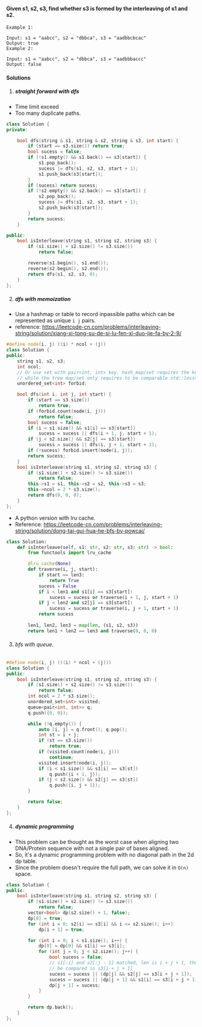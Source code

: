 #### Given s1, s2, s3, find whether s3 is formed by the interleaving of s1 and s2.

```
Example 1:

Input: s1 = "aabcc", s2 = "dbbca", s3 = "aadbbcbcac"
Output: true
Example 2:

Input: s1 = "aabcc", s2 = "dbbca", s3 = "aadbbbaccc"
Output: false
```

#### Solutions

1. ##### straight forward with dfs

- Time limit exceed
- Too many duplicate paths.


```c++
class Solution {
private:

    bool dfs(string & s1, string & s2, string & s3, int start) {
        if (start == s3.size()) return true;
        bool sucess = false;
        if (!s1.empty() && s1.back() == s3[start]) {
            s1.pop_back();
            sucess |= dfs(s1, s2, s3, start + 1);
            s1.push_back(s3[start]);
        }
        if (sucess) return sucess;
        if (!s2.empty() && s2.back() == s3[start]) {
            s2.pop_back();
            sucess |= dfs(s1, s2, s3, start + 1);
            s2.push_back(s3[start]);
        }
        return sucess;
    }

public:
    bool isInterleave(string s1, string s2, string s3) {
        if (s1.size() + s2.size() != s3.size())
            return false;

        reverse(s1.begin(), s1.end());
        reverse(s2.begin(), s2.end());
        return dfs(s1, s2, s3, 0);
    }
};
```

2. ##### dfs with memoization

- Use a hashmap or table to record inpassible paths which can be represented as unique `i j` pairs.
- reference: https://leetcode-cn.com/problems/interleaving-string/solution/xiang-xi-tong-su-de-si-lu-fen-xi-duo-jie-fa-by-2-9/

```c++
#define node(i, j) ((i) * ncol + (j))
class Solution {
public:
    string s1, s2, s3;
    int ncol;
    // Or use set with pair<int, int> key. hash_map/set requires the key to be hashable within std
    // while the tree map/set only requires to be comparable std::less<T>
    unordered_set<int> forbid;

    bool dfs(int i, int j, int start) {
        if (start == s3.size())
            return true;
        if (forbid.count(node(i, j)))
            return false;
        bool sucess = false;
        if (i < s1.size() && s1[i] == s3[start])
            sucess = sucess || dfs(i + 1, j, start + 1);
        if (j < s2.size() && s2[j] == s3[start])
            sucess = sucess || dfs(i, j + 1, start + 1);
        if (!sucess) forbid.insert(node(i, j));
        return sucess;
    }
    bool isInterleave(string s1, string s2, string s3) {
        if (s1.size() + s2.size() != s3.size())
            return false;
        this->s1 = s1, this->s2 = s2, this->s3 = s3;
        this->ncol = 2 * s3.size();
        return dfs(0, 0, 0);
    }
};
```

- A python version with lru cache.
- Reference: https://leetcode-cn.com/problems/interleaving-string/solution/dong-tai-gui-hua-he-bfs-by-powcai/

```python
class Solution:
    def isInterleave(self, s1: str, s2: str, s3: str) -> bool:
        from functools import lru_cache

        @lru_cache(None)
        def traverse(i, j, start):
            if start == len3:
                return True
            sucess = False
            if i < len1 and s1[i] == s3[start]:
                sucess = sucess or traverse(i + 1, j, start + 1)
            if j < len2 and s2[j] == s3[start]:
                sucess = sucess or traverse(i, j + 1, start + 1)
            return sucess
        
        len1, len2, len3 = map(len, (s1, s2, s3))
        return len1 + len2 == len3 and traverse(0, 0, 0)
```

3. ###### bfs with queue.

```c++
#define node(i, j) (((i) * ncol + (j)))
class Solution {
public:
    bool isInterleave(string s1, string s2, string s3) {
        if (s1.size() + s2.size() != s3.size())
            return false;
        int ncol = 2 * s3.size();
        unordered_set<int> visited;
        queue<pair<int, int>> q;
        q.push({0, 0});

        while (!q.empty()) {
            auto [i, j] = q.front(); q.pop();
            int st = i + j;
            if (st == s3.size())
                return true;
            if (visited.count(node(i, j)))
                continue;
            visited.insert(node(i, j));
            if (i < s1.size() && s1[i] == s3[st])
                q.push({i + 1, j});
            if (j < s2.size() && s2[j] == s3[st])
                q.push({i, j + 1});
        }

        return false;
    }
};
```

4. ##### dynamic programming

- This problem can be thought as the worst case when aligning two DNA/Protein sequence with not a single pair of bases aligned.
- So, it's a dynamic programming problem with no diagonal path in the 2d dp table.
- Since the problem doesn't require the full path, we can solve it in `O(n)` space.

```c++
class Solution {
public:
    bool isInterleave(string s1, string s2, string s3) {
        if (s1.size() + s2.size() != s3.size())
            return false;
        vector<bool> dp(s2.size() + 1, false);
        dp[0] = true;
        for (int i = 0; s2[i] == s3[i] && i <= s2.size(); i++)
            dp[i + 1] = true;

        for (int i = 0; i < s1.size(); i++) {
            dp[0] = dp[0] && s1[i] == s3[i];
            for (int j = 0; j < s2.size(); j++) {
                bool sucess = false;
                // s1[:i] and s2[:j - 1] matched, len is i + j + 1, thus the next charactor should
                // be compared is s3[i + j + 1]
                sucess = sucess || (dp[j] && s2[j] == s3[i + j + 1]);
                sucess = sucess || (dp[j + 1] && s1[i] == s3[i + j + 1]);
                dp[j + 1] = sucess;
            }
        }

        return dp.back();
    }
};
```
